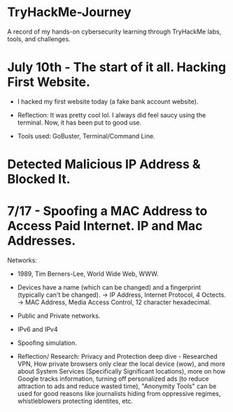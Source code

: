 # TryHackMe-Journey
A record of my hands-on cybersecurity learning through TryHackMe labs, tools, and challenges.

# July 10th - The start of it all. Hacking First Website.
- I hacked my first website today (a fake bank account website).
- Reflection: It was pretty cool lol. I always did feel saucy using the terminal. Now, it has been put to good use.

- Tools used: GoBuster, Terminal/Command Line.

# Detected Malicious IP Address & Blocked It.

# 7/17 - Spoofing a MAC Address to Access Paid Internet. IP and Mac Addresses.

Networks:
- 1989, Tim Berners-Lee, World Wide Web, WWW.
- Devices have a name (which can be changed) and a fingerprint (typically can't be changed).
  -> IP Address, Internet Protocol, 4 Octects.
  -> MAC Address, Media Access Control, 12 character hexadecimal.
- Public and Private networks.
- IPv6 and IPv4

- Spoofing simulation.

- Reflection/ Research: Privacy and Protection deep dive - Researched VPN, How private browsers only clear the local device (wow), and more about System Services (Specifically Significant locations), more on how Google tracks information, turning off personalized ads (to reduce attraction to ads and reduce wasted time), "Anonymity Tools" can be used for good reasons like journalists hiding from oppressive regimes, whistleblowers protecting identites, etc.
